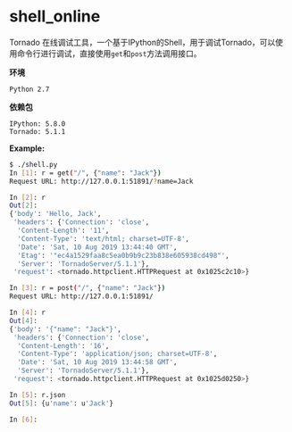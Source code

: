# shell_online
Tornado 在线调试工具，一个基于IPython的Shell，用于调试Tornado，可以使用命令行进行调试，直接使用`get`和`post`方法调用接口。

**环境**

    Python 2.7

**依赖包**

    IPython: 5.8.0
    Tornado: 5.1.1


**Example:**

```bash
$ ./shell.py
In [1]: r = get("/", {"name": "Jack"})
Request URL: http://127.0.0.1:51891/?name=Jack

In [2]: r
Out[2]: 
{'body': 'Hello, Jack',
 'headers': {'Connection': 'close',
  'Content-Length': '11',
  'Content-Type': 'text/html; charset=UTF-8',
  'Date': 'Sat, 10 Aug 2019 13:44:40 GMT',
  'Etag': '"ec4a1529faa8c5ea0b9b9c23b838e605938cd498"',
  'Server': 'TornadoServer/5.1.1'},
 'request': <tornado.httpclient.HTTPRequest at 0x1025c2c10>}

In [3]: r = post("/", {"name": "Jack"})
Request URL: http://127.0.0.1:51891/

In [4]: r
Out[4]: 
{'body': '{"name": "Jack"}',
 'headers': {'Connection': 'close',
  'Content-Length': '16',
  'Content-Type': 'application/json; charset=UTF-8',
  'Date': 'Sat, 10 Aug 2019 13:44:58 GMT',
  'Server': 'TornadoServer/5.1.1'},
 'request': <tornado.httpclient.HTTPRequest at 0x1025d0250>}

In [5]: r.json
Out[5]: {u'name': u'Jack'}

In [6]: 
```
